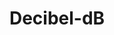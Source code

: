 ---
title: "Decibel-dB"

categories: ['']

tags: ['Decibel', 'dB']

arwords: 'الديسيبل'

arexps: []

enwords: ['Decibel-dB']

enexps: []

arlexicons: 'د'

enlexicons: 'D'

authors: ['Ruqayya Roshdy']

translators: ['']

citations: 'مقدمة في حوسبة اللغة العربية'

sources: 'مركز الملك عبدالله بن عبدالعزيز الدولي لخدمة اللغة العربية'

slug: ""
---
